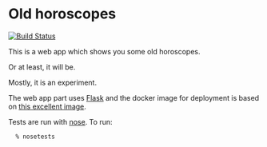 # Old horoscopes

[![Build Status](https://travis-ci.org/PFCM/old-horoscopes.svg?branch=master)](https://travis-ci.org/PFCM/old-horoscopes)

This is a web app which shows you some old horoscopes.

Or at least, it will be.

Mostly, it is an experiment.

The web app part uses [Flask](http://flask.pocoo.org) and the docker image for deployment is based on [this excellent image](https://hub.docker.com/r/p0bailey/docker-flask/).

Tests are run with [nose](https://nose.readthedocs.org/en/latest/). To run:

````
  % nosetests
````
